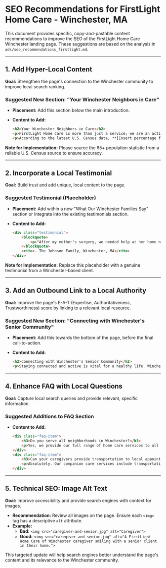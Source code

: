 # SEO Recommendations for FirstLight Home Care - Winchester, MA

This document provides specific, copy-and-pastable content recommendations to improve the SEO of the FirstLight Home Care Winchester landing page. These suggestions are based on the analysis in `ads/seo_recommendations_firstlight.md`.

---

## 1. Add Hyper-Local Content

**Goal:** Strengthen the page's connection to the Winchester community to improve local search ranking.

### Suggested New Section: "Your Winchester Neighbors in Care"

*   **Placement:** Add this section below the main introduction.
*   **Content to Add:**

    ```html
    <h2>Your Winchester Neighbors in Care</h2>
    <p>FirstLight Home Care is more than just a service; we are an active part of the Winchester community. Our caregivers and clients are your neighbors. We understand the local values and what makes our town special, from cheering on the Sachems at Knowlton Stadium to enjoying a peaceful afternoon at the Middlesex Fells Reservation. Our commitment is to provide care that respects your family's connection to our wonderful community.</p>
    <p>According to the latest U.S. Census data, **[Insert percentage from census.gov for population 65+ in Winchester, MA]%** of Winchester's population are seniors aged 65 and over. We are dedicated to serving this vital part of our community with dignity and respect.</p>
    ```

**Note for Implementation:** Please source the 65+ population statistic from a reliable U.S. Census source to ensure accuracy.

---

## 2. Incorporate a Local Testimonial

**Goal:** Build trust and add unique, local content to the page.

### Suggested Testimonial (Placeholder)

*   **Placement:** Add within a new "What Our Winchester Families Say" section or integrate into the existing testimonials section.
*   **Content to Add:**

    ```html
    <div class="testimonial">
        <blockquote>
            <p>"After my mother's surgery, we needed help at her home near the Jenks Center. The caregivers from FirstLight were compassionate, professional, and felt like part of the family. They gave us peace of mind knowing she was in good hands. We're so grateful for the local, personalized care they provided."</p>
        </blockquote>
        <cite>– The Johnson Family, Winchester, MA</cite>
    </div>
    ```

**Note for Implementation:** Replace this placeholder with a genuine testimonial from a Winchester-based client.

---

## 3. Add an Outbound Link to a Local Authority

**Goal:** Improve the page's E-A-T (Expertise, Authoritativeness, Trustworthiness) score by linking to a relevant local resource.

### Suggested New Section: "Connecting with Winchester's Senior Community"

*   **Placement:** Add this towards the bottom of the page, before the final call-to-action.
*   **Content to Add:**

    ```html
    <h2>Connecting with Winchester's Senior Community</h2>
    <p>Staying connected and active is vital for a healthy life. Winchester offers excellent resources for seniors, and we encourage our clients and their families to explore them. The <a href="https://www.winchester.us/150/Council-on-Aging" target="_blank" rel="noopener noreferrer">Winchester Council on Aging</a> provides a wealth of programs, services, and support for older adults in our community.</p>
    ```

---

## 4. Enhance FAQ with Local Questions

**Goal:** Capture local search queries and provide relevant, specific information.

### Suggested Additions to FAQ Section

*   **Content to Add:**

    ```html
    <div class="faq-item">
        <h3>Do you serve all neighborhoods in Winchester?</h3>
        <p>Yes, we provide our full range of home care services to all areas of Winchester, from the historic homes near the Town Center to the neighborhoods around the Mystic Lakes.</p>
    </div>
    <div class="faq-item">
        <h3>Can your caregivers provide transportation to local appointments in Winchester?</h3>
        <p>Absolutely. Our companion care services include transportation for clients to and from appointments, such as to Lahey Hospital & Medical Center or local physician offices, as well as for social outings and errands in the Winchester area.</p>
    </div>
    ```

---

## 5. Technical SEO: Image Alt Text

**Goal:** Improve accessibility and provide search engines with context for images.

*   **Recommendation:** Review all images on the page. Ensure each `<img>` tag has a descriptive `alt` attribute.
*   **Example:**
    *   **Bad:** `<img src="caregiver-and-senior.jpg" alt="Caregiver">`
    *   **Good:** `<img src="caregiver-and-senior.jpg" alt="A FirstLight Home Care of Winchester caregiver smiling with a senior client in their home.">`

This targeted update will help search engines better understand the page's content and its relevance to the Winchester community. 